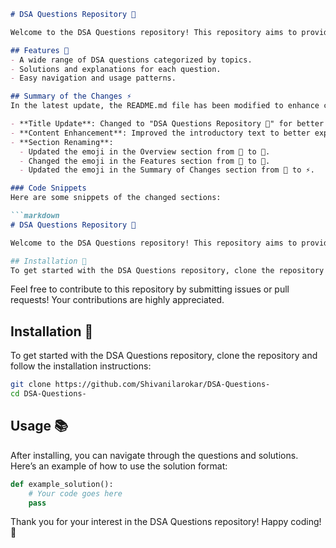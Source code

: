 ```markdown
# DSA Questions Repository 🚀

Welcome to the DSA Questions repository! This repository aims to provide a comprehensive collection of Data Structures and Algorithms (DSA) questions to help you prepare for technical interviews and enhance your problem-solving skills.

## Features 🌟
- A wide range of DSA questions categorized by topics.
- Solutions and explanations for each question.
- Easy navigation and usage patterns.

## Summary of the Changes ⚡
In the latest update, the README.md file has been modified to enhance clarity and improve user engagement. Here are the key changes made:

- **Title Update**: Changed to "DSA Questions Repository 🚀" for better clarity.
- **Content Enhancement**: Improved the introductory text to better explain the repository's purpose.
- **Section Renaming**:
  - Updated the emoji in the Overview section from 🤩 to 🤖.
  - Changed the emoji in the Features section from 🤩 to 🌠.
  - Updated the emoji in the Summary of Changes section from 🌠 to ⚡.

### Code Snippets
Here are some snippets of the changed sections:

```markdown
# DSA Questions Repository 🚀

Welcome to the DSA Questions repository! This repository aims to provide a comprehensive collection of Data Structures and Algorithms (DSA) questions to help you prepare for technical interviews and enhance your problem-solving skills.
```

```bash
## Installation 🔧
To get started with the DSA Questions repository, clone the repository and follow the installation instructions:
```

Feel free to contribute to this repository by submitting issues or pull requests! Your contributions are highly appreciated.

## Installation 🔧
To get started with the DSA Questions repository, clone the repository and follow the installation instructions:

```bash
git clone https://github.com/Shivanilarokar/DSA-Questions-
cd DSA-Questions-
```

## Usage 📚
After installing, you can navigate through the questions and solutions. Here’s an example of how to use the solution format:

```python
def example_solution():
    # Your code goes here
    pass
```

Thank you for your interest in the DSA Questions repository! Happy coding! 🎉
```